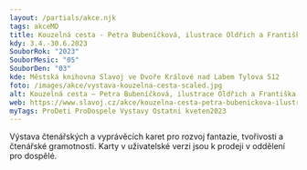 ```yaml
---
layout: /partials/akce.njk
tags: akceMD
title: Kouzelná cesta - Petra Bubeníčková, ilustrace Oldřich a Františka Jelenovi
kdy: 3.4.-30.6.2023
SouborRok: "2023"
SouborMesic: "05"
SouborDen: "03"
kde: Městská knihovna Slavoj ve Dvoře Králové nad Labem Tylova 512
foto: /images/akce/vystava-kouzelna-cesta-scaled.jpg
alt: Kouzelná cesta – Petra Bubeníčková, ilustrace Oldřich a Františka Jelenovi
web: https://www.slavoj.cz/akce/kouzelna-cesta-petra-bubenickova-ilustrace-oldrich-a-frantiska-jelenovi/
myTags: ProDeti ProDospele Vystavy Ostatni kveten2023
---
```

<!--StartFragment-->

Výstava čtenářských a vyprávěcích karet pro rozvoj fantazie, tvořivosti a čtenářské gramotnosti. Karty v uživatelské verzi jsou k prodeji v oddělení pro dospělé.

<!--EndFragment-->